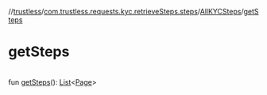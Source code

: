 //[trustless](../../../index.md)/[com.trustless.requests.kyc.retrieveSteps.steps](../index.md)/[AllKYCSteps](index.md)/[getSteps](get-steps.md)

# getSteps

\
fun [getSteps](get-steps.md)(): [List](https://kotlinlang.org/api/latest/jvm/stdlib/kotlin.collections/-list/index.html)&lt;[Page](../-page/index.md)&gt;
